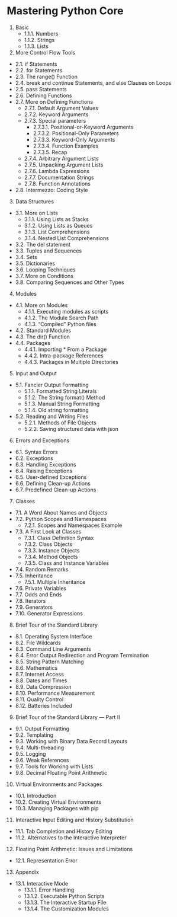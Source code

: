 # Mastering Python Core

1. Basic
    * 1.1.1. Numbers
    * 1.1.2. Strings
    * 1.1.3. Lists
2. More Control Flow Tools
  - 2.1. if Statements
  - 2.2. for Statements
  - 2.3. The range() Function
  - 2.4. break and continue Statements, and else Clauses on Loops
  - 2.5. pass Statements
  - 2.6. Defining Functions
  - 2.7. More on Defining Functions
    - 2.7.1. Default Argument Values
    - 2.7.2. Keyword Arguments
    - 2.7.3. Special parameters
      - 2.7.3.1. Positional-or-Keyword Arguments
      - 2.7.3.2. Positional-Only Parameters
      - 2.7.3.3. Keyword-Only Arguments
      - 2.7.3.4. Function Examples
      - 2.7.3.5. Recap
    - 2.7.4. Arbitrary Argument Lists
    - 2.7.5. Unpacking Argument Lists
    - 2.7.6. Lambda Expressions
    - 2.7.7. Documentation Strings
    - 2.7.8. Function Annotations
  - 2.8. Intermezzo: Coding Style
3. Data Structures
  - 3.1. More on Lists
    - 3.1.1. Using Lists as Stacks
    - 3.1.2. Using Lists as Queues
    - 3.1.3. List Comprehensions
    - 3.1.4. Nested List Comprehensions
  - 3.2. The del statement
  - 3.3. Tuples and Sequences
  - 3.4. Sets
  - 3.5. Dictionaries
  - 3.6. Looping Techniques
  - 3.7. More on Conditions
  - 3.8. Comparing Sequences and Other Types
4. Modules
  - 4.1. More on Modules
    - 4.1.1. Executing modules as scripts
    - 4.1.2. The Module Search Path
    - 4.1.3. “Compiled” Python files
  - 4.2. Standard Modules
  - 4.3. The dir() Function
  - 4.4. Packages
    - 4.4.1. Importing * From a Package
    - 4.4.2. Intra-package References
    - 4.4.3. Packages in Multiple Directories
5. Input and Output
  - 5.1. Fancier Output Formatting
    - 5.1.1. Formatted String Literals
    - 5.1.2. The String format() Method
    - 5.1.3. Manual String Formatting
    - 5.1.4. Old string formatting
  - 5.2. Reading and Writing Files
    - 5.2.1. Methods of File Objects
    - 5.2.2. Saving structured data with json
6. Errors and Exceptions
  - 6.1. Syntax Errors
  - 6.2. Exceptions
  - 6.3. Handling Exceptions
  - 6.4. Raising Exceptions
  - 6.5. User-defined Exceptions
  - 6.6. Defining Clean-up Actions
  - 6.7. Predefined Clean-up Actions
7. Classes
  - 7.1. A Word About Names and Objects
  - 7.2. Python Scopes and Namespaces
    - 7.2.1. Scopes and Namespaces Example
  - 7.3. A First Look at Classes
    - 7.3.1. Class Definition Syntax
    - 7.3.2. Class Objects
    - 7.3.3. Instance Objects
    - 7.3.4. Method Objects
    - 7.3.5. Class and Instance Variables
  - 7.4. Random Remarks
  - 7.5. Inheritance
    - 7.5.1. Multiple Inheritance
  - 7.6. Private Variables
  - 7.7. Odds and Ends
  - 7.8. Iterators
  - 7.9. Generators
  - 7.10. Generator Expressions
8. Brief Tour of the Standard Library
  - 8.1. Operating System Interface
  - 8.2. File Wildcards
  - 8.3. Command Line Arguments
  - 8.4. Error Output Redirection and Program Termination
  - 8.5. String Pattern Matching
  - 8.6. Mathematics
  - 8.7. Internet Access
  - 8.8. Dates and Times
  - 8.9. Data Compression
  - 8.10. Performance Measurement
  - 8.11. Quality Control
  - 8.12. Batteries Included
9. Brief Tour of the Standard Library — Part II
  - 9.1. Output Formatting
  - 9.2. Templating
  - 9.3. Working with Binary Data Record Layouts
  - 9.4. Multi-threading
  - 9.5. Logging
  - 9.6. Weak References
  - 9.7. Tools for Working with Lists
  - 9.8. Decimal Floating Point Arithmetic
10. Virtual Environments and Packages
  - 10.1. Introduction
  - 10.2. Creating Virtual Environments
  - 10.3. Managing Packages with pip
11. Interactive Input Editing and History Substitution
  - 11.1. Tab Completion and History Editing
  - 11.2. Alternatives to the Interactive Interpreter
12. Floating Point Arithmetic: Issues and Limitations
  - 12.1. Representation Error
13. Appendix
  - 13.1. Interactive Mode
    - 13.1.1. Error Handling
    - 13.1.2. Executable Python Scripts
    - 13.1.3. The Interactive Startup File
    - 13.1.4. The Customization Modules
